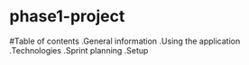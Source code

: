 # phase1-project
#Table of contents
 .General information
 .Using the application
 .Technologies
 .Sprint planning
 .Setup
